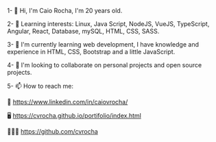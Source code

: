1- 👋 Hi, I'm Caio Rocha, I'm 20 years old.

2- 👀 Learning interests: Linux, Java Script, NodeJS, VueJS, TypeScript, Angular, React, Database, mySQL, HTML, CSS, SASS.

3- 🌱 I'm currently learning web development, I have knowledge and experience in HTML, CSS, Bootstrap and a little JavaScript.

4- 💞️ I'm looking to collaborate on personal projects and open source projects.

5- 📫 How to reach me:






👔 https://www.linkedin.com/in/caiovrocha/

🖥️ https://cvrocha.github.io/portifolio/index.html

👨🏻‍💻 https://github.com/cvrocha 
